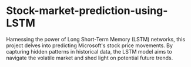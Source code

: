 # Stock-market-prediction-using-LSTM
Harnessing the power of Long Short-Term Memory (LSTM) networks, this project delves into predicting Microsoft's stock price movements. By capturing hidden patterns in historical data, the LSTM model aims to navigate the volatile market and shed light on potential future trends.

